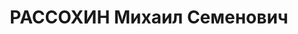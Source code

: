 ---
title: РАССОХИН Михаил Семенович
description: 'Родился в 1899 г., с. Шумиха Шуми-хинского р-на, русский, б/п, Проживал:
  в с. Шумиха Шумихинского р-на.

  Арестован 13 июля 1937 г.

  Приговорен: Верховным судом СССР 6 ноября 1937 г., обв.: по обвинению в принадлежности
  к контрреволюционной организации, ст.58-8, 11.

  Приговор: к 10 г. лишения свободы. Реабилитирован 12 ноября 1959 г. Реабилитирован
  Верховным судом СССР'
---